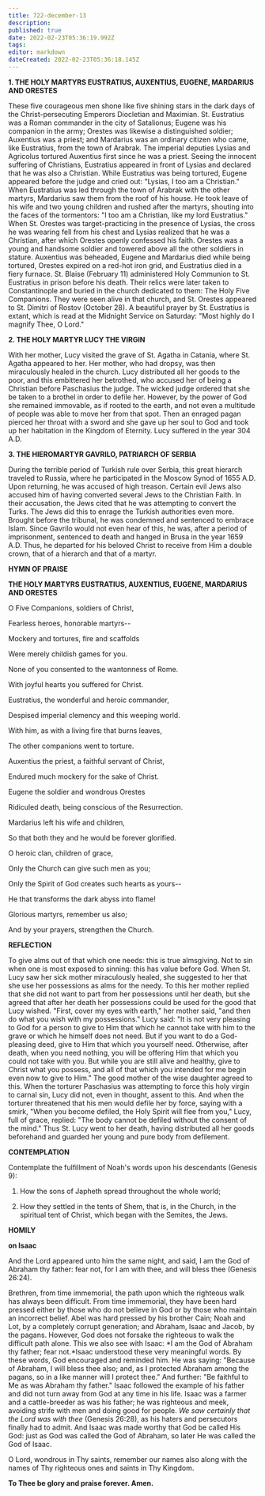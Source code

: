 ```yaml
---
title: 722-december-13
description: 
published: true
date: 2022-02-23T05:36:19.992Z
tags: 
editor: markdown
dateCreated: 2022-02-23T05:36:18.145Z
---
```



**1. THE HOLY MARTYRS EUSTRATIUS, AUXENTIUS, EUGENE, MARDARIUS AND ORESTES**

These five courageous men shone like five shining stars in the dark days of the Christ-persecuting Emperors Diocletian and Maximian. St. Eustratius was a Roman commander in the city of Satalionus; Eugene was his companion in the army; Orestes was likewise a distinguished soldier; Auxentius was a priest; and Mardarius was an ordinary citizen who came, like Eustratius, from the town of Arabrak. The imperial deputies Lysias and Agricolus tortured Auxentius first since he was a priest. Seeing the innocent suffering of Christians, Eustratius appeared in front of Lysias and declared that he was also a Christian. While Eustratius was being tortured, Eugene appeared before the judge and cried out: "Lysias, I too am a Christian." When Eustratius was led through the town of Arabrak with the other martyrs, Mardarius saw them from the roof of his house. He took leave of his wife and two young children and rushed after the martyrs, shouting into the faces of the tormentors: "I too am a Christian, like my lord Eustratius." When St. Orestes was target-practicing in the presence of Lysias, the cross he was wearing fell from his chest and Lysias realized that he was a Christian, after which Orestes openly confessed his faith. Orestes was a young and handsome soldier and towered above all the other soldiers in stature. Auxentius was beheaded, Eugene and Mardarius died while being tortured, Orestes expired on a red-hot iron grid, and Eustratius died in a fiery furnace. St. Blaise (February 11) administered Holy Communion to St. Eustratius in prison before his death. Their relics were later taken to Constantinople and buried in the church dedicated to them: The Holy Five Companions. They were seen alive in that church, and St. Orestes appeared to St. Dimitri of Rostov (October 28). A beautiful prayer by St. Eustratius is extant, which is read at the Midnight Service on Saturday: "Most highly do I magnify Thee, O Lord." 

**2. THE HOLY MARTYR LUCY THE VIRGIN**

With her mother, Lucy visited the grave of St. Agatha in Catania, where St. Agatha appeared to her. Her mother, who had dropsy, was then miraculously healed in the church. Lucy distributed all her goods to the poor, and this embittered her betrothed, who accused her of being a Christian before Paschasius the judge. The wicked judge ordered that she be taken to a brothel in order to defile her. However, by the power of God she remained immovable, as if rooted to the earth, and not even a multitude of people was able to move her from that spot. Then an enraged pagan pierced her throat with a sword and she gave up her soul to God and took up her habitation in the Kingdom of Eternity. Lucy suffered in the year 304 A.D.

**3. THE HIEROMARTYR GAVRILO, PATRIARCH OF SERBIA**

During the terrible period of Turkish rule over Serbia, this great hierarch traveled to Russia, where he participated in the Moscow Synod of 1655 A.D. Upon returning, he was accused of high treason. Certain evil Jews also accused him of having converted several Jews to the Christian Faith. In their accusation, the Jews cited that he was attempting to convert the Turks. The Jews did this to enrage the Turkish authorities even more. Brought before the tribunal, he was condemned and sentenced to embrace Islam. Since Gavrilo would not even hear of this, he was, after a period of imprisonment, sentenced to death and hanged in Brusa in the year 1659 A.D. Thus, he departed for his beloved Christ to receive from Him a double crown, that of a hierarch and that of a martyr.



**HYMN OF PRAISE**

**THE HOLY MARTYRS EUSTRATIUS, AUXENTIUS, EUGENE, MARDARIUS AND ORESTES**

O Five Companions, soldiers of Christ,

Fearless heroes, honorable martyrs--

Mockery and tortures, fire and scaffolds

Were merely childish games for you.

None of you consented to the wantonness of Rome.

With joyful hearts you suffered for Christ.

Eustratius, the wonderful and heroic commander,

Despised imperial clemency and this weeping world.

With him, as with a living fire that burns leaves,

The other companions went to torture.

Auxentius the priest, a faithful servant of Christ,

Endured much mockery for the sake of Christ.

Eugene the soldier and wondrous Orestes

Ridiculed death, being conscious of the Resurrection.

Mardarius left his wife and children,

So that both they and he would be forever glorified.

O heroic clan, children of grace,

Only the Church can give such men as you;

Only the Spirit of God creates such hearts as yours--

He that transforms the dark abyss into flame!

Glorious martyrs, remember us also;

And by your prayers, strengthen the Church.


**REFLECTION**

To give alms out of that which one needs: this is true almsgiving. Not to sin when one is most exposed to sinning: this has value before God. When St. Lucy saw her sick mother miraculously healed, she suggested to her that she use her possessions as alms for the needy. To this her mother replied that she did not want to part from her possessions until her death, but she agreed that after her death her possessions could be used for the good that Lucy wished. "First, cover my eyes with earth," her mother said, "and then do what you wish with my possessions." Lucy said: "It is not very pleasing to God for a person to give to Him that which he cannot take with him to the grave or which he himself does not need. But if you want to do a God-pleasing deed, give to Him that which you yourself need. Otherwise, after death, when you need nothing, you will be offering Him that which you could not take with you. But while you are still alive and healthy, give to Christ what you possess, and all of that which you intended for me begin even now to give to Him." The good mother of the wise daughter agreed to this. When the torturer Paschasius was attempting to force this holy virgin to carnal sin, Lucy did not, even in thought, assent to this. And when the torturer threatened that his men would defile her by force, saying with a smirk, "When you become defiled, the Holy Spirit will flee from you," Lucy, full of grace, replied: "The body cannot be defiled without the consent of the mind." Thus St. Lucy went to her death, having distributed all her goods beforehand and guarded her young and pure body from defilement.



**CONTEMPLATION**

Contemplate the fulfillment of Noah's words upon his descendants (Genesis 9):

1.  How the sons of Japheth spread throughout the whole world;

1.  How they settled in the tents of Shem, that is, in the Church, in the spiritual tent of Christ, which began with the Semites, the Jews.



**HOMILY**

**on Isaac**

And the Lord appeared unto him the same night, and said, I am the God of Abraham thy father: fear not, for I am with thee, and will bless thee (Genesis 26:24).

Brethren, from time immemorial, the path upon which the righteous walk has always been difficult. From time immemorial, they have been hard pressed either by those who do not believe in God or by those who maintain an incorrect belief. Abel was hard pressed by his brother Cain; Noah and Lot, by a completely corrupt generation; and Abraham, Isaac and Jacob, by the pagans. However, God does not forsake the righteous to walk the difficult path alone. This we also see with Isaac: *I am the God of Abraham thy father; fear not.*Isaac understood these very meaningful words. By these words, God encouraged and reminded him. He was saying: "Because of Abraham, I will bless thee also; and, as I protected Abraham among the pagans, so in a like manner will I protect thee." And further: "Be faithful to Me as was Abraham thy father." Isaac followed the example of his father and did not turn away from God at any time in his life. Isaac was a farmer and a cattle-breeder as was his father; he was righteous and meek, avoiding strife with men and doing good for people. *We saw certainly that the Lord was with thee* (Genesis 26:28), as his haters and persecutors finally had to admit. And Isaac was made worthy that God be called His God: just as God was called the God of Abraham, so later He was called the God of Isaac.

O Lord, wondrous in Thy saints, remember our names also along with the names of Thy righteous ones and saints in Thy Kingdom.

**To Thee be glory and praise forever. Amen.**
